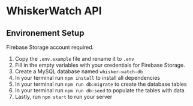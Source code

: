 # WhiskerWatch API

## Environement Setup

Firebase Storage account required.

1. Copy the `.env.example` file and rename it to `.env`
2. Fill in the empty variables with your credentials for Firebase Storage.
3. Create a MySQL database named `whisker-watch-db`
4. In your terminal run `npm install` to install all dependencies
5. In your terminal run `npm run db:migrate` to create the database tables
6. In your terminal run `npm run db:seed` to populate the tables with data
7. Lastly, run `npm start` to run your server
